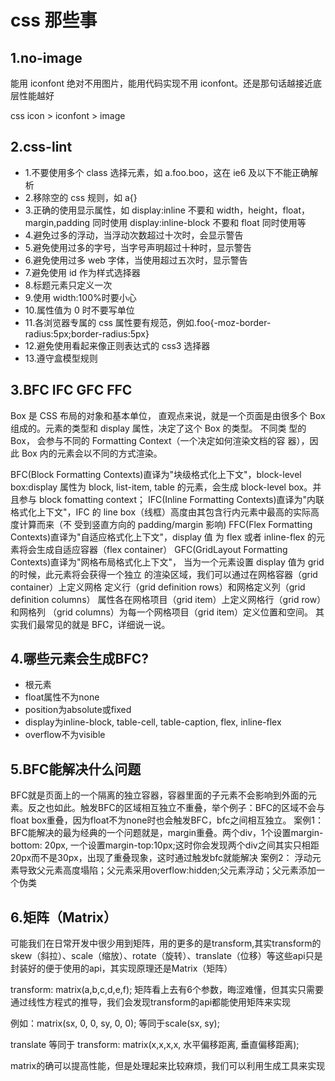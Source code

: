# css 那些事

## 1.no-image

能用 iconfont 绝对不用图片，能用代码实现不用 iconfont。还是那句话越接近底层性能越好

css icon > iconfont > image

## 2.css-lint

- 1.不要使用多个 class 选择元素，如 a.foo.boo，这在 ie6 及以下不能正确解析
- 2.移除空的 css 规则，如 a{}
- 3.正确的使用显示属性，如 display:inline 不要和 width，height，float，margin,padding 同时使用
  display:inline-block 不要和 float 同时使用等
- 4.避免过多的浮动，当浮动次数超过十次时，会显示警告
- 5.避免使用过多的字号，当字号声明超过十种时，显示警告
- 6.避免使用过多 web 字体，当使用超过五次时，显示警告
- 7.避免使用 id 作为样式选择器
- 8.标题元素只定义一次
- 9.使用 width:100%时要小心
- 10.属性值为 0 时不要写单位
- 11.各浏览器专属的 css 属性要有规范，例如.foo{-moz-border-radius:5px;border-radius:5px}
- 12.避免使用看起来像正则表达式的 css3 选择器
- 13.遵守盒模型规则

## 3.BFC IFC GFC FFC

Box 是 CSS 布局的对象和基本单位， 直观点来说，就是一个页面是由很多个 Box 组成的。元素的类型和 display 属性，决定了这个 Box 的类型。 不同类 型的 Box， 会参与不同的 Formatting Context（一个决定如何渲染文档的容 器），因此 Box 内的元素会以不同的方式渲染。

BFC(Block Formatting Contexts)直译为"块级格式化上下文"，block-level box:display 属性为 block, list-item, table 的元素，会生成 block-level box。并且参与 block fomatting context；
IFC(Inline Formatting Contexts)直译为"内联格式化上下文"，IFC 的 line box（线框）高度由其包含行内元素中最高的实际高度计算而来（不 受到竖直方向的 padding/margin 影响)
FFC(Flex Formatting Contexts)直译为"自适应格式化上下文"，display 值 为 flex 或者 inline-flex 的元素将会生成自适应容器（flex container）
GFC(GridLayout Formatting Contexts)直译为"网格布局格式化上下文"， 当为一个元素设置 display 值为 grid 的时候，此元素将会获得一个独立 的渲染区域，我们可以通过在网格容器（grid container）上定义网格 定义行（grid definition rows）和网格定义列（grid definition columns） 属性各在网格项目（grid item）上定义网格行（grid row）和网格列 （grid columns）为每一个网格项目（grid item）定义位置和空间。
其实我们最常见的就是 BFC，详细说一说。


## 4.哪些元素会生成BFC?
- 根元素
- float属性不为none
- position为absolute或fixed
- display为inline-block, table-cell, table-caption, flex, inline-flex
- overflow不为visible
## 5.BFC能解决什么问题
BFC就是页面上的一个隔离的独立容器，容器里面的子元素不会影响到外面的元素。反之也如此。触发BFC的区域相互独立不重叠，举个例子：BFC的区域不会与float box重叠，因为float不为none时也会触发BFC，bfc之间相互独立。
案例1：
BFC能解决的最为经典的一个问题就是，margin重叠。两个div，1个设置margin-bottom: 20px, 一个设置margin-top:10px;这时你会发现两个div之间其实只相距20px而不是30px，出现了重叠现象，这时通过触发bfc就能解决
案例2：
浮动元素导致父元素高度塌陷；父元素采用overflow:hidden;父元素浮动；父元素添加一个伪类
## 6.矩阵（Matrix）
可能我们在日常开发中很少用到矩阵，用的更多的是transform,其实transform的skew（斜拉）、scale（缩放）、rotate（旋转）、translate（位移）等这些api只是封装好的便于使用的api，其实现原理还是Matrix（矩阵）

transform: matrix(a,b,c,d,e,f);
矩阵看上去有6个参数，晦涩难懂，但其实只需要通过线性方程式的推导，我们会发现transform的api都能使用矩阵来实现

例如：matrix(sx, 0, 0, sy, 0, 0); 等同于scale(sx, sy);

translate 等同于 transform: matrix(x,x,x,x, 水平偏移距离, 垂直偏移距离);

matrix的确可以提高性能，但是处理起来比较麻烦，我们可以利用生成工具来实现

